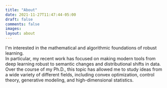 ```yaml
---
title: "About"
date: 2021-11-27T11:47:44-05:00
draft: false
comments: false
images:
layout: about
---
```


I'm interested in the mathematical and algorithmic foundations of robust learning.  
In particular, my recent work has focused on making modern tools from deep learning robust 
to semantic changes and distributional shifts in data. Over the course of my Ph.D., 
this topic has allowed me to study ideas from a wide variety of different
fields, including convex optimization, control theory, generative modeling, and high-dimensional 
statistics.


